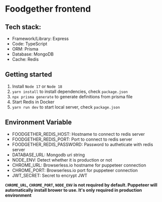 # Foodgether frontend

## Tech stack:

- Framework/Library: Express
- Code: TypeScript
- ORM: Prisma
- Database: MongoDB
- Cache: Redis

## Getting started

1. Install `Node 17` or `Node 18`
2. `yarn install` to install dependencies, check `package.json`
3. `npx prisma generate` to generate definitions from prisma file
4. Start Redis in Docker
5. `yarn run dev` to start local server, check `package.json`

## Environment Variable

- FOODGETHER_REDIS_HOST: Hostname to connect to redis server
- FOODGETHER_REDIS_PORT: Port to connect to redis server
- FOODGETHER_REDIS_PASSWORD: Password to autheticate with redis server
- DATABASE_URL: Mongodb uri string
- NODE_ENV: Detect whether it is production or not
- CHROME_URL: Browserless.io hostname for puppeteer connection
- CHROME_PORT: Browserless.io port for puppeteer connection
- JWT_SECRET: Secret to encrypt JWT

**`CHROME_URL`, `CHROME_PORT`, `NODE_ENV` is not required by default. Puppeteer will automatically install brower to use. It's only required in production environment**